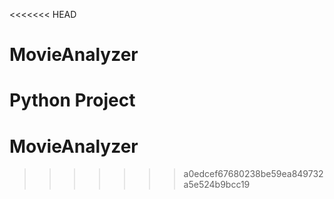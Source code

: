 <<<<<<< HEAD
# MovieAnalyzer
Python Project
=======
# MovieAnalyzer
>>>>>>> a0edcef67680238be59ea849732a5e524b9bcc19
